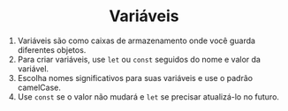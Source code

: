 <h1 align="center"> 
	Variáveis
</h1>


1. Variáveis são como caixas de armazenamento onde você guarda diferentes objetos.
2. Para criar variáveis, use `let` ou `const` seguidos do nome e valor da variável.
3. Escolha nomes significativos para suas variáveis e use o padrão camelCase.
4. Use `const` se o valor não mudará e `let` se precisar atualizá-lo no futuro.
